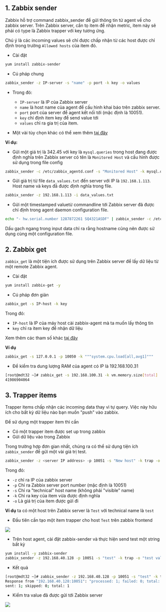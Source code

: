 ## 1. Zabbix sender

Zabbix hỗ trợ command zabbix_sender để gửi thông tin từ agent về cho zabbix server. Trên Zabbix server, cần tọ item để nhận metric, item này sẽ phải có type là Zabbix trapper với key tương ứng.

Chú ý là các incoming values sẽ chỉ được chấp nhận từ các host được chỉ định trong trường `Allowed hosts` của item đó.

* Cài đặt

```sh
yum install zabbix-sender
```

* Cú pháp chung

```sh
zabbix_sender -z IP-server -s "name" -p port -k key -o values
```

* Trong đó:

	* `IP-server` là IP của Zabbix server 
	* `name` là host name của agent để cấu hình khai báo trên zabbix server.
	* `port` port của server để agent kết nối tới (mặc định là 10051).
	* `key` chỉ định item key để send value tới
	* `values` chỉ ra gia trị của item.

* Một vài tùy chọn khác có thể xem thêm [tại đây](https://linux.die.net/man/1/zabbix_sender)

**Ví dụ:**

* Gửi một giá trị là 342.45 với key là `mysql.queries` trong host đang được định nghĩa trên Zabbix server có tên là `Monitored Host` và cấu hình được sử dụng trong file config 

```sh
zabbix_sender -c /etc/zabbix_agentd.conf -s "Monitored Host" -k mysql.queries -o 342.45
```

* Gửi giá trị từ file `data_values.txt` đến server với IP là `192.168.1.113`. Host name và keys đã được định nghĩa trong file.

```sh
zabbix_sender -z 192.168.1.113 -i data_values.txt
```

* Gửi một timestamped valuetừ commandline tới Zabbix server đã được chỉ định trong agent daemon configuration file.

```sh
echo "- hw.serial.number 1287872261 SQ4321ASDF" | zabbix_sender -c /etc/zabbix_agentd.conf -T -i -
```

Dấu gạch ngang trong input data chỉ ra rằng hostname cũng nên được sử dụng cùng một configuration file.


## 2. Zabbix get

`zabbix_get` là một tiện ích được sử dụng trên Zabbix server để lấy dữ liệu từ một remote Zabbix agent.

* Cài đặt

```sh
yum install zabbix-get -y
```

* Cú pháp đơn giản

```sh
zabbix_get -s IP-host -k key
```

Trong đó:

* `IP-host` là IP của máy host cài zabbix-agent mà ta muốn lấy thông tin
* `key` chỉ ra item key để nhận dữ liệu

Xem thêm các tham số khác [tại đây](https://linux.die.net/man/1/zabbix_get)

**Ví dụ**

```sh
zabbix_get -s 127.0.0.1 -p 10050 -k """system.cpu.load[all,avg1]"""
```

* Để kiểm tra dung lượng RAM của agent có IP là 192.168.100.31

```sh
[root@mdt32 ~]# zabbix_get -s 192.168.100.31 -k vm.memory.size[total]
41986904064
```

## 3. Trapper items

Trapper items chấp nhận các incoming data thay vì tự query. Việc này hữu ích cho bất kỳ dữ liệu nào bạn muốn "push" vào zabbix.

Để sử dụng một trapper item thì cần

* Có một trapper item được set up trong zabbix
* Gửi dữ liệu vào trong Zabbix

Trong trường hợp đơn gian nhất, chúng ra có thể sử dụng tiện ích `zabbix_sender` để gửi một vài giá trị test.

```sh
zabbix_sender -z <server IP address> -p 10051 -s "New host" -k trap -o "test value"
```

Trong đó:

* `-z` chỉ ra IP của zabbix server 
* `-p` Chỉ ra Zabbix server port number (mặc định là 10051)
* `-s` Chỉ ra "technical" host name (không phải "visible" name)
* `-k` Chỉ ra key của item vừa được định nghĩa
* `-o` Là giá trị của item được gửi đi

**Ví dụ** ta có một host trên Zabbix server là `Test` với technical name là `test`

* Đầu tiên cần tạo một item trapper cho host `Test` trên zabbix frontend

<img src="../img/110.png">

* Trên host agent, cài đặt zabbix-sender và thực hiện send test một string bất kỳ

```sh
yum install -y zabbix-sender 
zabbix_sender -z 192.168.40.128 -p 10051 -s "test" -k trap -o "test value from kvm32"
```

* Kết quả

```sh
[root@mdt32 ~]# zabbix_sender -z 192.168.40.128 -p 10051 -s "test" -k trap -o "test value kvm32"
Response from "192.168.40.128:10051": "processed: 1; failed: 0; total: 1; seconds spent: 0.000155"
sent: 1; skipped: 0; total: 1
```

* Kiểm tra value đã được gửi tới Zabbix server 

<img src="../img/111.png">

